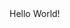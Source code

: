 <html>
    <head>
        <title> Apoorv-Home </title>
    </head>
    <body>
        Hello World!
    </body>
</html>